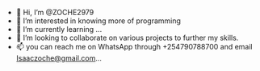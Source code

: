 - 👋 Hi, I’m @ZOCHE2979
- 👀 I’m interested in knowing more of programming
- 🌱 I’m currently learning ...
- 💞️ I’m looking to collaborate on various projects to further my skills.
- 📫 you can reach me on WhatsApp through +254790788700  and email Isaaczoche@gmail.com...

<!---
ZOCHE2979/ZOCHE2979 is a ✨ special ✨ repository because its `README.md` (this file) appears on your GitHub profile.
You can click the Preview link to take a look at your changes.
--->
